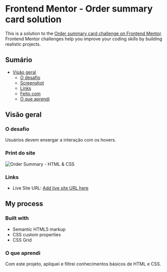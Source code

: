 # Frontend Mentor - Order summary card solution

This is a solution to the [Order summary card challenge on Frontend Mentor](https://www.frontendmentor.io/challenges/order-summary-component-QlPmajDUj). Frontend Mentor challenges help you improve your coding skills by building realistic projects. 

## Sumário

- [Visão geral](#overview)
  - [O desafio](#the-challenge)
  - [Screenshot](#screenshot)
  - [Links](#links)
  - [Feito com](#built-with)
  - [O que aprendi](#what-i-learned)

## Visão geral

### O desafio

Usuários devem enxergar a interação com os hovers.

### Print do site

![Order Summary - HTML & CSS](design/screenshot.jpg)

### Links

- Live Site URL: [Add live site URL here](https://your-live-site-url.com)

## My process

### Built with

- Semantic HTML5 markup
- CSS custom properties
- CSS Grid

### O que aprendi

Com este projeto, apliquei e filtrei conhecimentos básicos de HTML e CSS.

